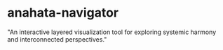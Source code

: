 # anahata-navigator
"An interactive layered visualization tool for exploring systemic harmony and interconnected perspectives."
